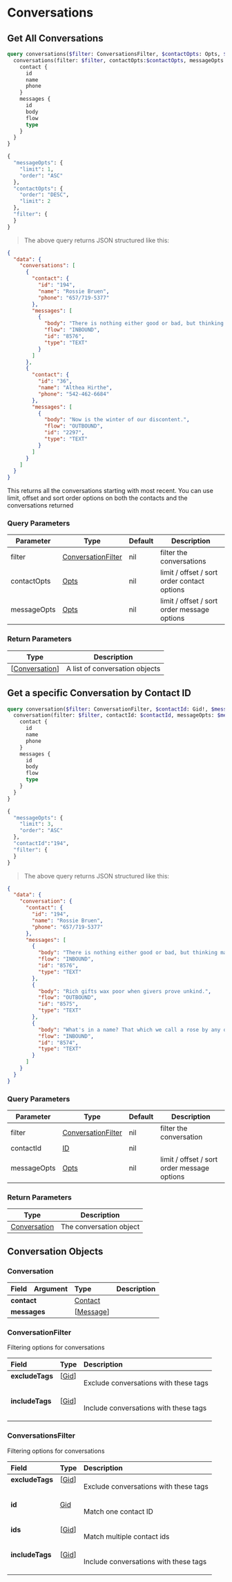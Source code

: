 # Conversations

## Get All Conversations

```graphql
query conversations($filter: ConversationsFilter, $contactOpts: Opts, $messageOpts: Opts) {
  conversations(filter: $filter, contactOpts:$contactOpts, messageOpts: $messageOpts) {
    contact {
      id
      name
      phone
    }
    messages {
      id
      body
      flow
      type
    }
  }
}

{
  "messageOpts": {
    "limit": 1,
    "order": "ASC"
  },
  "contactOpts": {
    "order": "DESC",
    "limit": 2
  },
  "filter": {
  }
}
```

> The above query returns JSON structured like this:

```json
{
  "data": {
    "conversations": [
      {
        "contact": {
          "id": "194",
          "name": "Rossie Bruen",
          "phone": "657/719-5377"
        },
        "messages": [
          {
            "body": "There is nothing either good or bad, but thinking makes it so.",
            "flow": "INBOUND",
            "id": "8576",
            "type": "TEXT"
          }
        ]
      },
      {
        "contact": {
          "id": "36",
          "name": "Althea Hirthe",
          "phone": "542-462-6684"
        },
        "messages": [
          {
            "body": "Now is the winter of our discontent.",
            "flow": "OUTBOUND",
            "id": "2297",
            "type": "TEXT"
          }
        ]
      }
    ]
  }
}
```

This returns all the conversations starting with most recent. You can use limit, offset and
sort order options on both the contacts and the conversations returned

### Query Parameters

Parameter | Type | Default | Description
--------- | ---- | ------- | -----------
filter | <a href="#conversationfilter">ConversationFilter</a> | nil | filter the conversations
contactOpts | <a href="#opts">Opts</a> | nil | limit / offset / sort order contact options
messageOpts | <a href="#opts">Opts</a> | nil | limit / offset / sort order message options

### Return Parameters
Type | Description
| ---- | -----------
[<a href="#conversation">Conversation</a>] | A list of conversation objects

## Get a specific Conversation by Contact ID

```graphql
query conversation($filter: ConversationFilter, $contactId: Gid!, $messageOpts: Opts) {
  conversation(filter: $filter, contactId: $contactId, messageOpts: $messageOpts) {
    contact {
      id
      name
      phone
    }
    messages {
      id
      body
      flow
      type
    }
  }
}

{
  "messageOpts": {
    "limit": 3,
    "order": "ASC"
  },
  "contactId":"194",
  "filter": {
  }
}
```

> The above query returns JSON structured like this:

```json
{
  "data": {
    "conversation": {
      "contact": {
        "id": "194",
        "name": "Rossie Bruen",
        "phone": "657/719-5377"
      },
      "messages": [
        {
          "body": "There is nothing either good or bad, but thinking makes it so.",
          "flow": "INBOUND",
          "id": "8576",
          "type": "TEXT"
        },
        {
          "body": "Rich gifts wax poor when givers prove unkind.",
          "flow": "OUTBOUND",
          "id": "8575",
          "type": "TEXT"
        },
        {
          "body": "What's in a name? That which we call a rose by any other name would smell as sweet.",
          "flow": "INBOUND",
          "id": "8574",
          "type": "TEXT"
        }
      ]
    }
  }
}
```

### Query Parameters

Parameter | Type | Default | Description
--------- | ---- | ------- | -----------
filter | <a href="#conversationfilter">ConversationFilter</a> | nil | filter the conversation
contactId | <a href="#id">ID</a> | nil ||
messageOpts | <a href="#opts">Opts</a> | nil | limit / offset / sort order message options

### Return Parameters
Type | Description
| ---- | -----------
<a href="#conversation">Conversation</a> | The conversation object

## Conversation Objects

### Conversation

<table>
<thead>
<tr>
<th align="left">Field</th>
<th align="right">Argument</th>
<th align="left">Type</th>
<th align="left">Description</th>
</tr>
</thead>
<tbody>
<tr>
<td colspan="2" valign="top"><strong>contact</strong></td>
<td valign="top"><a href="#contact">Contact</a></td>
<td></td>
</tr>
<tr>
<td colspan="2" valign="top"><strong>messages</strong></td>
<td valign="top">[<a href="#message">Message</a>]</td>
<td></td>
</tr>
</tbody>
</table>

### ConversationFilter

Filtering options for conversations

<table>
<thead>
<tr>
<th colspan="2" align="left">Field</th>
<th align="left">Type</th>
<th align="left">Description</th>
</tr>
</thead>
<tbody>
<tr>
<td colspan="2" valign="top"><strong>excludeTags</strong></td>
<td valign="top">[<a href="#gid">Gid</a>]</td>
<td>

Exclude conversations with these tags

</td>
</tr>
<tr>
<td colspan="2" valign="top"><strong>includeTags</strong></td>
<td valign="top">[<a href="#gid">Gid</a>]</td>
<td>

Include conversations with these tags

</td>
</tr>
</tbody>
</table>

### ConversationsFilter

Filtering options for conversations

<table>
<thead>
<tr>
<th colspan="2" align="left">Field</th>
<th align="left">Type</th>
<th align="left">Description</th>
</tr>
</thead>
<tbody>
<tr>
<td colspan="2" valign="top"><strong>excludeTags</strong></td>
<td valign="top">[<a href="#gid">Gid</a>]</td>
<td>

Exclude conversations with these tags

</td>
</tr>
<tr>
<td colspan="2" valign="top"><strong>id</strong></td>
<td valign="top"><a href="#gid">Gid</a></td>
<td>

Match one contact ID

</td>
</tr>
<tr>
<td colspan="2" valign="top"><strong>ids</strong></td>
<td valign="top">[<a href="#gid">Gid</a>]</td>
<td>

Match multiple contact ids

</td>
</tr>
<tr>
<td colspan="2" valign="top"><strong>includeTags</strong></td>
<td valign="top">[<a href="#gid">Gid</a>]</td>
<td>

Include conversations with these tags

</td>
</tr>
</tbody>
</table>
